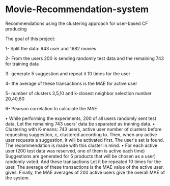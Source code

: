 # Movie-Recommendation-system
Recommendations using the clustering approach for user-based CF producing

The goal of this project:

1-	Split the data: 943 user and 1682 movies

2-	From the users 200 is sending randomly test data and the remaining 743 for training data

3-	generate 5 suggestion and repeat it 10 times for the user

4-	the average of these transactions is the MAE for active user

5-	number of clusters 3,5,10 and k-closest neighbor selection number 20,40,60

6-	Pearson correlation to calculate the MAE




• While performing the experiments, 200 of all users randomly sent test data. Let the remaining 743
users' data be separated as training data.
• Clustering with K-means: 743 users, active user number of clusters before requesting suggestion, c,
clustered according to. Then, when any active user requests a suggestion, it will be activated first. The
user's set is found. The recommendation is made with this cluster in mind.
• For each active user (200 test data was reserved, one of them is active each time) Suggestions are
generated for 5 products that will be chosen as a user) randomly voted. And these transactions Let it be
repeated 10 times for the user. The average of these transactions is the MAE value of the active user.
gives. Finally, the MAE averages of 200 active users give the overall MAE of the system. 

